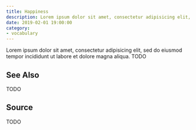 ```yaml
---
title: Happiness
description: Lorem ipsum dolor sit amet, consectetur adipisicing elit, sed do eiusmod tempor incididunt ut labore et dolore magna aliqua.  TODO
date: 2019-02-01 19:00:00
category:
- vocabulary
---
```


Lorem ipsum dolor sit amet, consectetur adipisicing elit, sed do eiusmod tempor incididunt ut labore et dolore magna aliqua.  TODO

## See Also
TODO

## Source
TODO


